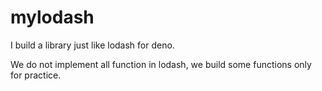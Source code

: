 # mylodash

I build a library just like lodash for deno.

We do not implement all function in lodash, we build some functions only for practice.
